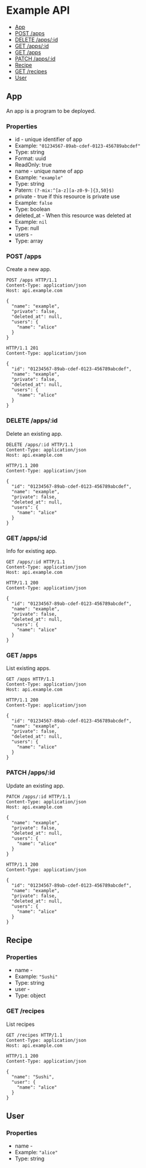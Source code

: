 # Example API
* [App](#app)
 * [POST /apps](#post-apps)
 * [DELETE /apps/:id](#delete-appsid)
 * [GET /apps/:id](#get-appsid)
 * [GET /apps](#get-apps)
 * [PATCH /apps/:id](#patch-appsid)
* [Recipe](#recipe)
 * [GET /recipes](#get-recipes)
* [User](#user)

## App
An app is a program to be deployed.

### Properties
* id - unique identifier of app
 * Example: `"01234567-89ab-cdef-0123-456789abcdef"`
 * Type: string
 * Format: uuid
 * ReadOnly: true
* name - unique name of app
 * Example: `"example"`
 * Type: string
 * Patern: `(?-mix:^[a-z][a-z0-9-]{3,50}$)`
* private - true if this resource is private use
 * Example: `false`
 * Type: boolean
* deleted_at - When this resource was deleted at
 * Example: `nil`
 * Type: null
* users - 
 * Type: array

### POST /apps
Create a new app.

```
POST /apps HTTP/1.1
Content-Type: application/json
Host: api.example.com

{
  "name": "example",
  "private": false,
  "deleted_at": null,
  "users": {
    "name": "alice"
  }
}
```

```
HTTP/1.1 201
Content-Type: application/json

{
  "id": "01234567-89ab-cdef-0123-456789abcdef",
  "name": "example",
  "private": false,
  "deleted_at": null,
  "users": {
    "name": "alice"
  }
}
```

### DELETE /apps/:id
Delete an existing app.

```
DELETE /apps/:id HTTP/1.1
Content-Type: application/json
Host: api.example.com
```

```
HTTP/1.1 200
Content-Type: application/json

{
  "id": "01234567-89ab-cdef-0123-456789abcdef",
  "name": "example",
  "private": false,
  "deleted_at": null,
  "users": {
    "name": "alice"
  }
}
```

### GET /apps/:id
Info for existing app.

```
GET /apps/:id HTTP/1.1
Content-Type: application/json
Host: api.example.com
```

```
HTTP/1.1 200
Content-Type: application/json

{
  "id": "01234567-89ab-cdef-0123-456789abcdef",
  "name": "example",
  "private": false,
  "deleted_at": null,
  "users": {
    "name": "alice"
  }
}
```

### GET /apps
List existing apps.

```
GET /apps HTTP/1.1
Content-Type: application/json
Host: api.example.com
```

```
HTTP/1.1 200
Content-Type: application/json

{
  "id": "01234567-89ab-cdef-0123-456789abcdef",
  "name": "example",
  "private": false,
  "deleted_at": null,
  "users": {
    "name": "alice"
  }
}
```

### PATCH /apps/:id
Update an existing app.

```
PATCH /apps/:id HTTP/1.1
Content-Type: application/json
Host: api.example.com

{
  "name": "example",
  "private": false,
  "deleted_at": null,
  "users": {
    "name": "alice"
  }
}
```

```
HTTP/1.1 200
Content-Type: application/json

{
  "id": "01234567-89ab-cdef-0123-456789abcdef",
  "name": "example",
  "private": false,
  "deleted_at": null,
  "users": {
    "name": "alice"
  }
}
```

## Recipe


### Properties
* name - 
 * Example: `"Sushi"`
 * Type: string
* user - 
 * Type: object

### GET /recipes
List recipes

```
GET /recipes HTTP/1.1
Content-Type: application/json
Host: api.example.com
```

```
HTTP/1.1 200
Content-Type: application/json

{
  "name": "Sushi",
  "user": {
    "name": "alice"
  }
}
```

## User


### Properties
* name - 
 * Example: `"alice"`
 * Type: string

